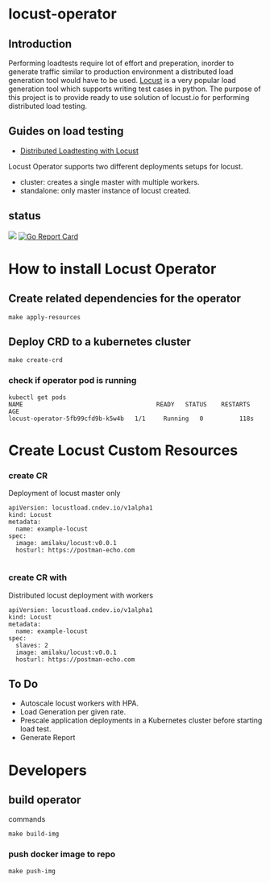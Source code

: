 # locust-operator

## Introduction
Performing loadtests require lot of effort and preperation, inorder to generate traffic similar to production environment a distributed load generation tool would have to be used. [Locust](https://locust.io/) is a very popular load generation tool which supports writing test cases in python. The purpose of this project is to provide ready to use solution of locust.io for performing distributed load testing.

## Guides on load testing 
 - [Distributed Loadtesting with Locust](https://cloud.google.com/solutions/distributed-load-testing-using-gke)

Locust Operator supports two different deployments setups for locust.
 - cluster: creates a single master with multiple workers.
 - standalone: only master instance of locust created.
 
## status

![](https://github.com/amila-ku/locust-operator/workflows/build/badge.svg)
[![Go Report Card](https://goreportcard.com/badge/github.com/amila-ku/locust-operator)](https://goreportcard.com/report/github.com/amila-ku/locust-operator)

# How to install Locust Operator

## Create related dependencies for the operator

```
make apply-resources
```

## Deploy CRD to a kubernetes cluster

```
make create-crd
```

### check if operator pod is running 

```
kubectl get pods
NAME                                     READY   STATUS    RESTARTS   AGE
locust-operator-5fb99cfd9b-k5w4b   1/1     Running   0          118s

```

# Create Locust Custom Resources

### create CR

Deployment of locust master only

```
apiVersion: locustload.cndev.io/v1alpha1
kind: Locust
metadata:
  name: example-locust
spec:
  image: amilaku/locust:v0.0.1
  hosturl: https://postman-echo.com


```

### create CR with

Distributed locust deployment with workers

```
apiVersion: locustload.cndev.io/v1alpha1
kind: Locust
metadata:
  name: example-locust
spec:
  slaves: 2
  image: amilaku/locust:v0.0.1
  hosturl: https://postman-echo.com

```

## To Do 
- Autoscale locust workers with HPA.
- Load Generation per given rate.
- Prescale application deployments in a Kubernetes cluster before starting load test.
- Generate Report

# Developers

## build operator

commands

```
make build-img

```

### push docker image to repo

```
make push-img
```